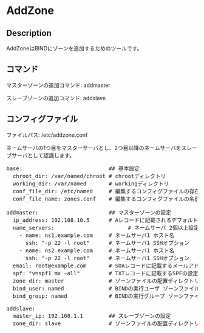 
AddZone
====

Description
-----------
AddZoneはBINDにゾーンを追加するためのツールです。

コマンド
------
マスターゾーンの追加コマンド: addmaster

スレーブゾーンの追加コマンド: addslave

コンフィグファイル
---------------
ファイルパス: /etc/addzone.conf

ネームサーバの1つ目をマスターサーバとし、2つ目以降のネームサーバをスレーブサーバとして認識します。
<pre>
base:                           ## 基本設定
  chroot_dir: /var/named/chroot # chrootディレクトリ
  working_dir: /var/named       # workingディレクトリ
  conf_file_dir: /etc/named     # 編集するコンフィグファイルの存在するディレクトリ
  conf_file_name: zones.conf    # 編集するコンフィグファイルの名前

addmaster:                      ## マスターゾーンの設定
  ip_address: 192.168.10.5      # Aレコードに記載されるデフォルトIPアドレス
  name_servers:				          # ネームサーバ 2個以上設定してください
    - name: ns1.example.com     # ネームサーバ1 ホスト名
      ssh: "-p 22 -l root"      # ネームサーバ1 SSHオプション
    - name: ns2.example.com     # ネームサーバ1 ホスト名
      ssh: "-p 22 -l root"      # ネームサーバ1 SSHオプション
  email: root@example.com       # SOAレコードに記載するメールアドレス
  spf: "v=spf1 mx ~all"         # TXTレコードに記載するSPFの設定
  zone_dir: master              # ゾーンファイルの配置ディレクトリ
  bind_user: named              # BINDの実行ユーザ ゾーンファイルのパーミッション
  bind_group: named             # BINDの実行グループ ゾーンファイルのパーミッション

addslave:
  master_ip: 192.168.1.1        ## スレーブゾーンの設定
  zone_dir: slave               # ゾーンファイルの配置ディレクトリ
</pre>
